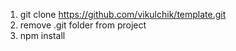 1. git clone https://github.com/vikulchik/template.git
2. remove .git folder from project
3. npm install